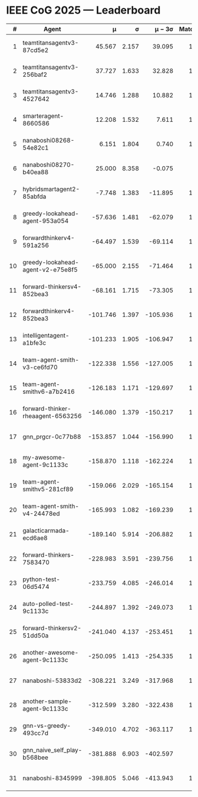 # IEEE CoG 2025 — Leaderboard

| # | Agent | μ | σ | μ − 3σ | Matches | Updated |
|---:|---|---:|---:|---:|---:|---|
| 1 | teamtitansagentv3-87cd5e2 | 45.567 | 2.157 | 39.095 | 1380 | 2025-08-27 05:11 |
| 2 | teamtitansagentv3-256baf2 | 37.727 | 1.633 | 32.828 | 1260 | 2025-08-27 05:11 |
| 3 | teamtitansagentv3-4527642 | 14.746 | 1.288 | 10.882 | 1240 | 2025-08-27 05:11 |
| 4 | smarteragent-8660586 | 12.208 | 1.532 | 7.611 | 1006 | 2025-08-27 05:11 |
| 5 | nanaboshi08268-54e82c1 | 6.151 | 1.804 | 0.740 | 1100 | 2025-08-27 05:11 |
| 6 | nanaboshi08270-b40ea88 | 25.000 | 8.358 | -0.075 | 60 | 2025-08-27 05:11 |
| 7 | hybridsmartagent2-85abfda | -7.748 | 1.383 | -11.895 | 1053 | 2025-08-27 05:11 |
| 8 | greedy-lookahead-agent-953a054 | -57.636 | 1.481 | -62.079 | 1298 | 2025-08-27 05:11 |
| 9 | forwardthinkerv4-591a256 | -64.497 | 1.539 | -69.114 | 1058 | 2025-08-27 05:11 |
| 10 | greedy-lookahead-agent-v2-e75e8f5 | -65.000 | 2.155 | -71.464 | 1138 | 2025-08-27 05:11 |
| 11 | forward-thinkersv4-852bea3 | -68.161 | 1.715 | -73.305 | 1271 | 2025-08-27 05:11 |
| 12 | forwardthinkerv4-852bea3 | -101.746 | 1.397 | -105.936 | 1035 | 2025-08-27 05:11 |
| 13 | intelligentagent-a1bfe3c | -101.233 | 1.905 | -106.947 | 1141 | 2025-08-27 05:11 |
| 14 | team-agent-smith-v3-ce6fd70 | -122.338 | 1.556 | -127.005 | 1400 | 2025-08-27 05:11 |
| 15 | team-agent-smithv6-a7b2416 | -126.183 | 1.171 | -129.697 | 1520 | 2025-08-27 05:11 |
| 16 | forward-thinker-rheaagent-6563256 | -146.080 | 1.379 | -150.217 | 1442 | 2025-08-27 05:11 |
| 17 | gnn_prgcr-0c77b88 | -153.857 | 1.044 | -156.990 | 1040 | 2025-08-27 05:11 |
| 18 | my-awesome-agent-9c1133c | -158.870 | 1.118 | -162.224 | 1820 | 2025-08-27 05:11 |
| 19 | team-agent-smithv5-281cf89 | -159.066 | 2.029 | -165.154 | 1520 | 2025-08-27 05:11 |
| 20 | team-agent-smith-v4-24478ed | -165.993 | 1.082 | -169.239 | 1260 | 2025-08-27 05:11 |
| 21 | galacticarmada-ecd6ae8 | -189.140 | 5.914 | -206.882 | 1220 | 2025-08-27 05:11 |
| 22 | forward-thinkers-7583470 | -228.983 | 3.591 | -239.756 | 1360 | 2025-08-27 05:11 |
| 23 | python-test-06d5474 | -233.759 | 4.085 | -246.014 | 1060 | 2025-08-27 05:11 |
| 24 | auto-polled-test-9c1133c | -244.897 | 1.392 | -249.073 | 1040 | 2025-08-27 05:11 |
| 25 | forward-thinkersv2-51dd50a | -241.040 | 4.137 | -253.451 | 1382 | 2025-08-27 05:11 |
| 26 | another-awesome-agent-9c1133c | -250.095 | 1.413 | -254.335 | 1440 | 2025-08-27 05:11 |
| 27 | nanaboshi-53833d2 | -308.221 | 3.249 | -317.968 | 1220 | 2025-08-27 05:11 |
| 28 | another-sample-agent-9c1133c | -312.599 | 3.280 | -322.438 | 1460 | 2025-08-27 05:11 |
| 29 | gnn-vs-greedy-493cc7d | -349.010 | 4.702 | -363.117 | 1220 | 2025-08-27 05:11 |
| 30 | gnn_naive_self_play-b568bee | -381.888 | 6.903 | -402.597 | 940 | 2025-08-27 05:11 |
| 31 | nanaboshi-8345999 | -398.805 | 5.046 | -413.943 | 1300 | 2025-08-27 05:11 |
